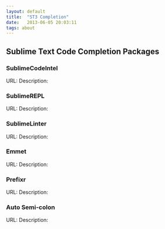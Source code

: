 ```yaml
---
layout: default
title:  "ST3 Completion"
date:   2013-06-05 20:03:11
tags: about
---
```

## Sublime Text Code Completion Packages

### SublimeCodeIntel
URL: 
Description:

### SublimeREPL
URL: 
Description:

### SublimeLinter
URL: 
Description:

### Emmet
URL: 
Description:

### Prefixr
URL: 
Description:

### Auto Semi-colon
URL: 
Description:
